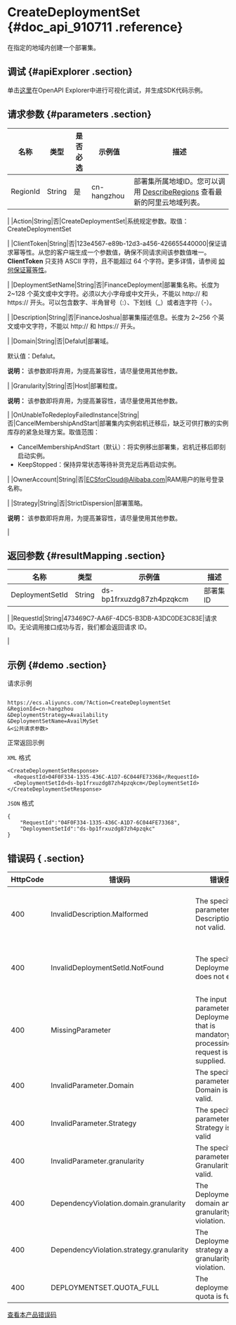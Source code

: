 # CreateDeploymentSet {#doc_api_910711 .reference}

在指定的地域内创建一个部署集。

## 调试 {#apiExplorer .section}

单击[这里](https://api.aliyun.com/#product=Ecs&api=CreateDeploymentSet)在OpenAPI Explorer中进行可视化调试，并生成SDK代码示例。

## 请求参数 {#parameters .section}

|名称|类型|是否必选|示例值|描述|
|--|--|----|---|--|
|RegionId|String|是|cn-hangzhou|部署集所属地域ID。您可以调用 [DescribeRegions](~~25609~~) 查看最新的阿里云地域列表。

 |
|Action|String|否|CreateDeploymentSet|系统规定参数。取值：CreateDeploymentSet

 |
|ClientToken|String|否|123e4567-e89b-12d3-a456-426655440000|保证请求幂等性。从您的客户端生成一个参数值，确保不同请求间该参数值唯一。**ClientToken** 只支持 ASCII 字符，且不能超过 64 个字符。更多详情，请参阅 [如何保证幂等性](~~25693~~)。

 |
|DeploymentSetName|String|否|FinanceDeployment|部署集名称。长度为 2~128 个英文或中文字符。必须以大小字母或中文开头，不能以 http:// 和 https:// 开头。可以包含数字、半角冒号（:）、下划线（\_）或者连字符（-）。

 |
|Description|String|否|FinanceJoshua|部署集描述信息。长度为 2~256 个英文或中文字符，不能以 http:// 和 https:// 开头。

 |
|Domain|String|否|Defalut|部署域。

 默认值：Defalut。

 **说明：** 该参数即将弃用，为提高兼容性，请尽量使用其他参数。

 |
|Granularity|String|否|Host|部署粒度。

 **说明：** 该参数即将弃用，为提高兼容性，请尽量使用其他参数。

 |
|OnUnableToRedeployFailedInstance|String|否|CancelMembershipAndStart|部署集内实例宕机迁移后，缺乏可供打散的实例库存的紧急处理方案。取值范围：

 -   CancelMembershipAndStart（默认）：将实例移出部署集，宕机迁移后即刻启动实例。
-   KeepStopped：保持异常状态等待补货充足后再启动实例。

 |
|OwnerAccount|String|否|ECSforCloud@Alibaba.com|RAM用户的账号登录名称。

 |
|Strategy|String|否|StrictDispersion|部署策略。

 **说明：** 该参数即将弃用，为提高兼容性，请尽量使用其他参数。

 |

## 返回参数 {#resultMapping .section}

|名称|类型|示例值|描述|
|--|--|---|--|
|DeploymentSetId|String|ds-bp1frxuzdg87zh4pzqkcm|部署集ID

 |
|RequestId|String|473469C7-AA6F-4DC5-B3DB-A3DC0DE3C83E|请求 ID。无论调用接口成功与否，我们都会返回请求 ID。

 |

## 示例 {#demo .section}

请求示例

``` {#request_demo}

https://ecs.aliyuncs.com/?Action=CreateDeploymentSet
&RegionId=cn-hangzhou
&DeploymentStrategy=Availability
&DeploymentSetName=AvailMySet
&<公共请求参数>

```

正常返回示例

`XML` 格式

``` {#xml_return_success_demo}
<CreateDeploymentSetResponse>
  <RequestId>04F0F334-1335-436C-A1D7-6C044FE73368</RequestId>
  <DeploymentSetId>ds-bp1frxuzdg87zh4pzqkcm</DeploymentSetId>
</CreateDeploymentSetResponse>

```

`JSON` 格式

``` {#json_return_success_demo}
{
	"RequestId":"04F0F334-1335-436C-A1D7-6C044FE73368",
	"DeploymentSetId":"ds-bp1frxuzdg87zh4pzqkc"
}
```

## 错误码 { .section}

|HttpCode|错误码|错误信息|描述|
|--------|---|----|--|
|400|InvalidDescription.Malformed|The specified parameter Description is not valid.|指定的资源描述格式不合法。长度为2-256个字符，不能以 http:// 和 https:// 开头。|
|400|InvalidDeploymentSetId.NotFound|The specified DeploymentSetId does not exist.|指定的参数 DeploymentSetId 不存在，请您检查 DeploymentSetId 是否正确。|
|400|MissingParameter|The input parameter DeploymentSetId that is mandatory for processing this request is not supplied.|未提供必需的 DeploymentSetId。|
|400|InvalidParameter.Domain|The specified parameter Domain is not valid.|指定的 Domain 参数不合法。|
|400|InvalidParameter.Strategy|The specified parameter Strategy is not valid|指定的 Strategy 不合法。|
|400|InvalidParameter.granularity|The specified parameter Granularity is not valid.|指定的 Granularity 参数不合法。|
|400|DependencyViolation.domain.granularity|The DeploymentSet domain and granularity is violation.|部署集域与数据粒度冲突。|
|400|DependencyViolation.strategy.granularity|The DeploymentSet strategy and granularity is violation.|部署集策略与数据粒度冲突。|
|400|DEPLOYMENTSET.QUOTA\_FULL|The deploymentSet quota is full|部署集配额已满，请您减少部署集数量。|

[查看本产品错误码](https://error-center.aliyun.com/status/product/Ecs)


